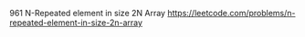 961 N-Repeated element in size 2N Array https://leetcode.com/problems/n-repeated-element-in-size-2n-array